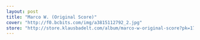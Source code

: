 ```yaml
---
layout: post
title: "Marco W. (Original Score)"
cover: "http://f0.bcbits.com/img/a3815112792_2.jpg"
store: "http://store.klausbadelt.com/album/marco-w-original-score?pk=170"
---
```

